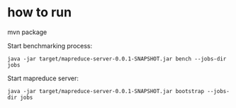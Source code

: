 # how to run

mvn package

Start benchmarking process:

    java -jar target/mapreduce-server-0.0.1-SNAPSHOT.jar bench --jobs-dir jobs

Start mapreduce server:

    java -jar target/mapreduce-server-0.0.1-SNAPSHOT.jar bootstrap --jobs-dir jobs
